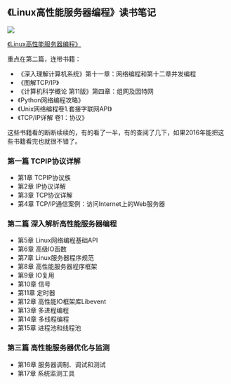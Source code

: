 ## 《Linux高性能服务器编程》读书笔记


![](http://img3.doubanio.com/lpic/s27327287.jpg)

[《Linux高性能服务器编程》](http://book.douban.com/subject/24722611/)

重点在第二篇，连带书籍：

- 《深入理解计算机系统》第十一章：网络编程和第十二章并发编程
- 《图解TCP/IP》
- 《计算机科学概论 第11版》第四章：组网及因特网
- 《Python网络编程攻略》
- 《Unix网络编程卷1.套接字联网API》
- 《TCP/IP详解 卷1：协议》

这些书籍看的断断续续的，有的看了一半，有的查阅了几下，如果2016年能把这些书籍看完也就很不错了。

### 第一篇 TCPIP协议详解

- 第1章 TCPIP协议族
- 第2章 IP协议详解
- 第3章 TCP协议详解
- 第4章 TCP/IP通信案例：访问Internet上的Web服务器

### 第二篇 深入解析高性能服务器编程

- 第5章 Linux网络编程基础API
- 第6章 高级IO函数
- 第7章 Linux服务器程序规范
- 第8章 高性能服务器程序框架
- 第9章 IO复用
- 第10章 信号
- 第11章 定时器
- 第12章 高性能IO框架库Libevent
- 第13章 多进程编程
- 第14章 多线程编程
- 第15章 进程池和线程池

### 第三篇 高性能服务器优化与监测

- 第16章 服务器调制、调试和测试
- 第17章 系统监测工具


